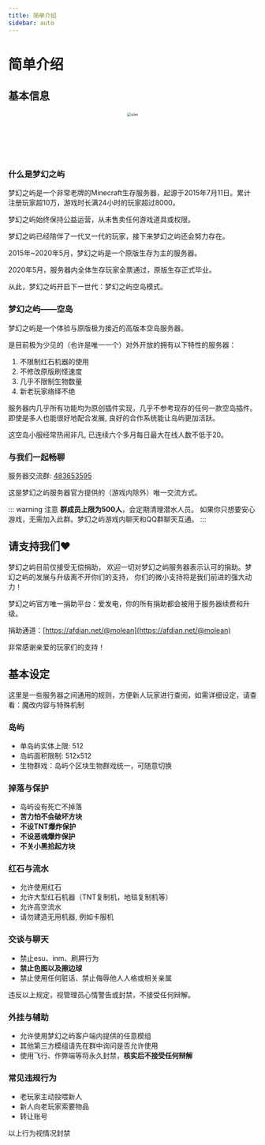 ```yaml
---
title: 简单介绍
sidebar: auto
---
```


# 简单介绍


## 基本信息


<center>
<div style="margin: 20px 0px">
  <img :src="$withBase('/assets/img/island_b.png')" alt="islet" style="zoom:50%;" />
</div>
<div style="margin: 20px 0px">
  <img :src="$withBase('/assets/img/logo.svg')" height="60px"/>
</div>
</center>

### 什么是梦幻之屿

梦幻之屿是一个非常老牌的Minecraft生存服务器，起源于2015年7月11日。累计注册玩家超10万，游戏时长满24小时的玩家超过8000。

梦幻之屿始终保持公益运营，从未售卖任何游戏道具或权限。

梦幻之屿已经陪伴了一代又一代的玩家，接下来梦幻之屿还会努力存在。

2015年~2020年5月，梦幻之屿是一个原版生存为主的服务器。

2020年5月，服务器内全体生存玩家全票通过，原版生存正式毕业。

从此，梦幻之屿开启下一世代：梦幻之屿空岛模式。

### 梦幻之屿——空岛

梦幻之屿是一个体验与原版极为接近的高版本空岛服务器。

是目前极为少见的（也许是唯一一个）对外开放的拥有以下特性的服务器：
1. 不限制红石机器的使用
2. 不修改原版刷怪速度
3. 几乎不限制生物数量
4. 新老玩家络绎不绝

服务器内几乎所有功能均为原创插件实现，几乎不参考现存的任何一款空岛插件。即使是多人也能很好地配合发展, 良好的合作系统能让岛屿更加活跃。

这空岛小服经常热闹非凡, 已连续六个多月每日最大在线人数不低于20。


### 与我们一起畅聊

服务器交流群:  [483653595](https://qm.qq.com/cgi-bin/qm/qr?k=5lFa2ORulp-y9jlqY3YniQaMG1xc2f5S&jump_from=webapi)

这是梦幻之屿服务器官方提供的（游戏内除外）唯一交流方式。

::: warning 注意
**群成员上限为500人**，会定期清理潜水人员。 如果你只想要安心游戏，无需加入此群。梦幻之屿游戏内聊天和QQ群聊天互通。
:::

## 请支持我们:heart:

梦幻之屿目前仅接受无偿捐助， 欢迎一切对梦幻之屿服务器表示认可的捐助。梦幻之屿的发展与升级离不开你们的支持， 你们的微小支持将是我们前进的强大动力！

梦幻之屿官方唯一捐助平台：爱发电，你的所有捐助都会被用于服务器续费和升级。

捐助通道：[https://afdian.net/@molean](https://afdian.net/@molean)

非常感谢亲爱的玩家们的支持！


## 基本设定

这里是一些服务器之间通用的规则，方便新人玩家进行查阅，如需详细设定，请查看：魔改内容与特殊机制

### 岛屿
- 单岛屿实体上限: 512
- 岛屿面积限制: 512x512
- 生物群戏：岛屿个区块生物群戏统一，可随意切换

### 掉落与保护

- 岛屿设有死亡不掉落
- **苦力怕不会破坏方块**
- **不设TNT爆炸保护**
- **不设恶魂爆炸保护**
- **不关小黑拾起方块**

### 红石与流水

- 允许使用红石
- 允许大型红石机器（TNT复制机，地毯复制机等）
- 允许高空流水
- 请勿建造无用机器, 例如卡服机

### 交谈与聊天

- 禁止esu、inm、刷屏行为
- **禁止色图以及擦边球**
- 禁止使用任何脏话、禁止侮辱他人人格或相关亲属

违反以上规定，视管理员心情警告或封禁，不接受任何辩解。

### 外挂与辅助

- 允许使用梦幻之屿客户端内提供的任意模组
- 其他第三方模组请先在群中询问是否允许使用
- 使用飞行、作弊端等将永久封禁，**核实后不接受任何辩解**

### 常见违规行为

- 老玩家主动投喂新人
- 新人向老玩家索要物品
- 转让账号

以上行为视情况封禁